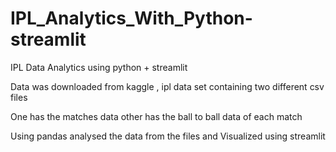 # IPL_Analytics_With_Python-streamlit

IPL Data Analytics using python + streamlit

Data was downloaded from kaggle , ipl data set containing two different csv files 

One has the matches data other has the ball to ball data of each match

Using pandas analysed the data from the files and Visualized using streamlit
